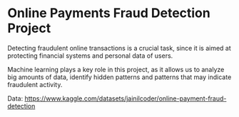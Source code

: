 # Online Payments Fraud Detection Project

Detecting fraudulent online transactions is a crucial task, since it is aimed at protecting financial systems and personal data of users. 

Machine learning plays a key role in this project, as it allows us to analyze big amounts of data, identify hidden patterns and patterns that may indicate fraudulent activity.

Data: https://www.kaggle.com/datasets/jainilcoder/online-payment-fraud-detection
